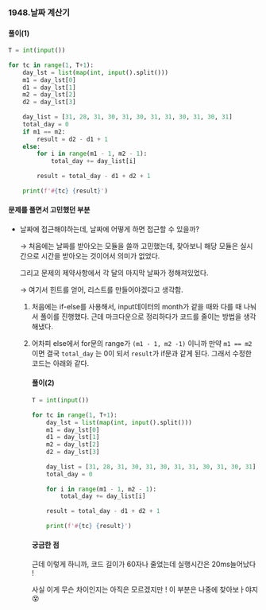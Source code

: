### 1948.날짜 계산기

#### 풀이(1)

```python
T = int(input())
 
for tc in range(1, T+1):
    day_lst = list(map(int, input().split()))
    m1 = day_lst[0]
    d1 = day_lst[1]
    m2 = day_lst[2]
    d2 = day_lst[3]
 
    day_list = [31, 28, 31, 30, 31, 30, 31, 31, 30, 31, 30, 31]
    total_day = 0
    if m1 == m2:
        result = d2 - d1 + 1
    else:
        for i in range(m1 - 1, m2 - 1):
            total_day += day_list[i]
 
        result = total_day - d1 + d2 + 1
 
    print(f'#{tc} {result}')
```

#### 문제를 풀면서 고민했던 부분

- 날짜에 접근해야하는데, 날짜에 어떻게 하면 접근할 수 있을까?

  → 처음에는 날짜를 받아오는 모듈을 쓸까 고민했는데, 찾아보니 해당 모듈은 실시간으로 시간을 받아오는 것이어서 의미가 없었다.

  그리고 문제의 제약사항에서 각 달의 마지막 날짜가 정해져있었다.

  → 여기서 힌트를 얻어, 리스트를 만들어야겠다고 생각함.

  1. 처음에는 if-else를 사용해서, input데이터의 month가 같을 때와 다를 때 나눠서 풀이를 진행했다. 근데 마크다운으로 정리하다가 코드를 줄이는 방법을 생각해냈다.

  2. 어차피 else에서 for문의 range가 `(m1 - 1, m2 -1)` 이니까 만약 `m1 == m2` 이면 결국 `total_day` 는 0이 되서 `result`가 if문과 같게 된다. 그래서 수정한 코드는 아래와 같다.

     #### 풀이(2)

     ```python
     T = int(input())
      
     for tc in range(1, T+1):
         day_lst = list(map(int, input().split()))
         m1 = day_lst[0]
         d1 = day_lst[1]
         m2 = day_lst[2]
         d2 = day_lst[3]
      
         day_list = [31, 28, 31, 30, 31, 30, 31, 31, 30, 31, 30, 31]
         total_day = 0
        
         for i in range(m1 - 1, m2 - 1):
             total_day += day_list[i]
      
         result = total_day - d1 + d2 + 1
      
         print(f'#{tc} {result}')
     ```

     #### 궁금한 점

     근데 이렇게 하니까, 코드 길이가 60자나 줄었는데 실행시간은 20ms늘어났다 !

     사실 이게 무슨 차이인지는 아직은 모르겠지만 ! 이 부분은 나중에 찾아보ㅏ야지 😵